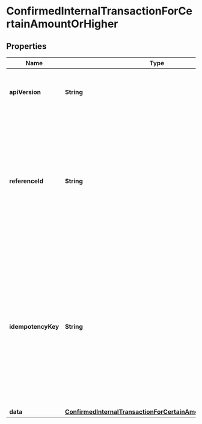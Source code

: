 

# ConfirmedInternalTransactionForCertainAmountOrHigher


## Properties

| Name | Type | Description | Notes |
|------------ | ------------- | ------------- | -------------|
|**apiVersion** | **String** | Specifies the version of the API that incorporates this endpoint. |  |
|**referenceId** | **String** | Represents a unique identifier that serves as reference to the specific request which prompts a callback, e.g. Blockchain Events Subscription, Blockchain Automation, etc. |  |
|**idempotencyKey** | **String** | Specifies a unique ID generated by the system and attached to each callback. It is used by the server to recognize consecutive requests with the same data with the purpose not to perform the same operation twice. |  |
|**data** | [**ConfirmedInternalTransactionForCertainAmountOrHigherData**](ConfirmedInternalTransactionForCertainAmountOrHigherData.md) |  |  |



